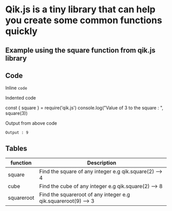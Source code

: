 # Qik.js is a tiny library that can help you create some common functions quickly

## Example using the square function from qik.js library

## Code

Inline `code`

Indented code

const { square } = require('qik.js')
console.log("Value of 3 to the square : ", square(3))


Output from above code

```
Output : 9
```

## Tables

| function     | Description |
| -------------| ----------- |
| square       | Find the square of any integer e.g qik.square(2)  --> 4 |
| cube         | Find the cube of any integer e.g qik.square(2)  --> 8 |
| squareroot   | Find the squareroot of any integer e.g qik.squareroot(9)  --> 3 |



